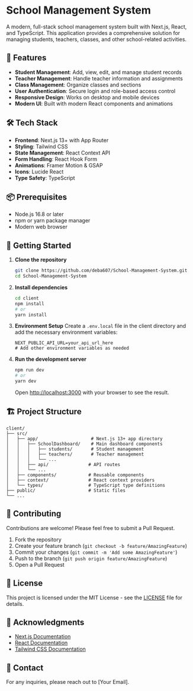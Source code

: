 # School Management System

A modern, full-stack school management system built with Next.js, React, and TypeScript. This application provides a comprehensive solution for managing students, teachers, classes, and other school-related activities.

## 🚀 Features

- **Student Management**: Add, view, edit, and manage student records
- **Teacher Management**: Handle teacher information and assignments
- **Class Management**: Organize classes and sections
- **User Authentication**: Secure login and role-based access control
- **Responsive Design**: Works on desktop and mobile devices
- **Modern UI**: Built with modern React components and animations

## 🛠️ Tech Stack

- **Frontend**: Next.js 13+ with App Router
- **Styling**: Tailwind CSS
- **State Management**: React Context API
- **Form Handling**: React Hook Form
- **Animations**: Framer Motion & GSAP
- **Icons**: Lucide React
- **Type Safety**: TypeScript

## 📦 Prerequisites

- Node.js 16.8 or later
- npm or yarn package manager
- Modern web browser

## 🚀 Getting Started

1. **Clone the repository**
   ```bash
   git clone https://github.com/deba607/School-Management-System.git
   cd School-Management-System
   ```

2. **Install dependencies**
   ```bash
   cd client
   npm install
   # or
   yarn install
   ```

3. **Environment Setup**
   Create a `.env.local` file in the client directory and add the necessary environment variables:
   ```env
   NEXT_PUBLIC_API_URL=your_api_url_here
   # Add other environment variables as needed
   ```

4. **Run the development server**
   ```bash
   npm run dev
   # or
   yarn dev
   ```

   Open [http://localhost:3000](http://localhost:3000) with your browser to see the result.

## 🏗️ Project Structure

```
client/
├── src/
│   ├── app/                    # Next.js 13+ app directory
│   │   ├── SchoolDashboard/    # Main dashboard components
│   │   │   ├── students/       # Student management
│   │   │   ├── teachers/       # Teacher management
│   │   │   └── ...
│   │   ├── api/               # API routes
│   │   └── ...
│   ├── components/            # Reusable components
│   ├── context/               # React context providers
│   └── types/                 # TypeScript type definitions
├── public/                    # Static files
└── ...
```

## 🤝 Contributing

Contributions are welcome! Please feel free to submit a Pull Request.

1. Fork the repository
2. Create your feature branch (`git checkout -b feature/AmazingFeature`)
3. Commit your changes (`git commit -m 'Add some AmazingFeature'`)
4. Push to the branch (`git push origin feature/AmazingFeature`)
5. Open a Pull Request

## 📄 License

This project is licensed under the MIT License - see the [LICENSE](LICENSE) file for details.

## 🙏 Acknowledgments

- [Next.js Documentation](https://nextjs.org/docs)
- [React Documentation](https://reactjs.org/)
- [Tailwind CSS Documentation](https://tailwindcss.com/)

## 📧 Contact

For any inquiries, please reach out to [Your Email].